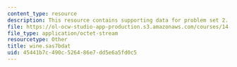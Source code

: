 ```yaml
---
content_type: resource
description: This resource contains supporting data for problem set 2.
file: https://ol-ocw-studio-app-production.s3.amazonaws.com/courses/14-32-econometrics-spring-2007/45441b7c490c526486e7dd5e6a5fd0c5_wine.sas7bdat
file_type: application/octet-stream
resourcetype: Other
title: wine.sas7bdat
uid: 45441b7c-490c-5264-86e7-dd5e6a5fd0c5
---
```

